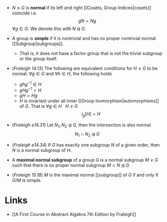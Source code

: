 *  $N\le G$ is **normal** if its left and right [[Cosets, Group Indices|cosets]] coincide i.e.
  $$
  gN=Ng
  $$
  $\forall g\in G$. We denote this with $N\unlhd G$.

* A group is **simple** if it is nontrivial and has no proper nontrivial normal [[Subgroup|subgroups]]. 
	* That is, it does not have a factor group that is not the trivial subgroup or the group itself.

* (*Fraleigh 14.13*) The following are equivalent conditions for $H\le G$ to be normal. $\forall g \in G$ and $\forall h\in H$, the following holds
	* $ghg^{-1}\in H$
	* $gHg^{-1}=H$
	* $gH=Hg$ 
	* $H$ is invariant under all inner [[Group Isomorphism|automorphisms]] of $G$. That is $\forall g \in H \ \ \  H \le G$ 
	  $$
	  i_g[H]=H
	  $$

* (*Fraleigh e14.31*) Let $N_1,N_2 \unlhd G$, then the intersection is also normal
  $$
  N_1\cap N_2 \unlhd G
  $$ 
* (*Fraleigh e14.34*) If $G$ has exactly one subgroup $N$ of a given order, then $N$ is a normal subgroup of $H$. 

* A **maximal normal subgroup** of a group $G$ is a normal subgroup $M\ne G$ such that there is no proper normal subgroup $M< N\unlhd G$
* (*Fraleigh 15.18*) $M$ is the maximal normal [[subgroup]] of $G$ if and only if $G/M$ is simple.

# Links
* [[A First Course in Abstract Algebra 7th Edition by Fraleigh]]